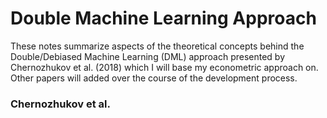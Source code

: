# Double Machine Learning Approach
These notes summarize aspects of the theoretical concepts behind the Double/Debiased Machine Learning (DML) approach presented by Chernozhukov et al. (2018) which I will base my econometric approach on. Other papers will added over the course of the development process.

### Chernozhukov et al. 
